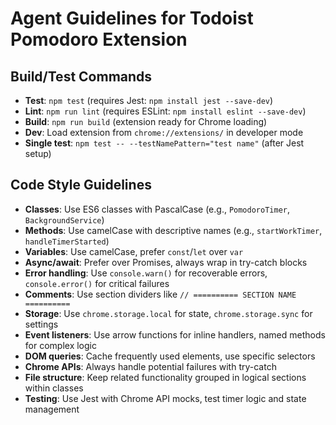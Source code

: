 # Agent Guidelines for Todoist Pomodoro Extension

## Build/Test Commands
- **Test**: `npm test` (requires Jest: `npm install jest --save-dev`)
- **Lint**: `npm run lint` (requires ESLint: `npm install eslint --save-dev`)
- **Build**: `npm run build` (extension ready for Chrome loading)
- **Dev**: Load extension from `chrome://extensions/` in developer mode
- **Single test**: `npm test -- --testNamePattern="test name"` (after Jest setup)

## Code Style Guidelines
- **Classes**: Use ES6 classes with PascalCase (e.g., `PomodoroTimer`, `BackgroundService`)
- **Methods**: Use camelCase with descriptive names (e.g., `startWorkTimer`, `handleTimerStarted`)
- **Variables**: Use camelCase, prefer `const`/`let` over `var`
- **Async/await**: Prefer over Promises, always wrap in try-catch blocks
- **Error handling**: Use `console.warn()` for recoverable errors, `console.error()` for critical failures
- **Comments**: Use section dividers like `// ========== SECTION NAME ==========`
- **Storage**: Use `chrome.storage.local` for state, `chrome.storage.sync` for settings
- **Event listeners**: Use arrow functions for inline handlers, named methods for complex logic
- **DOM queries**: Cache frequently used elements, use specific selectors
- **Chrome APIs**: Always handle potential failures with try-catch
- **File structure**: Keep related functionality grouped in logical sections within classes
- **Testing**: Use Jest with Chrome API mocks, test timer logic and state management